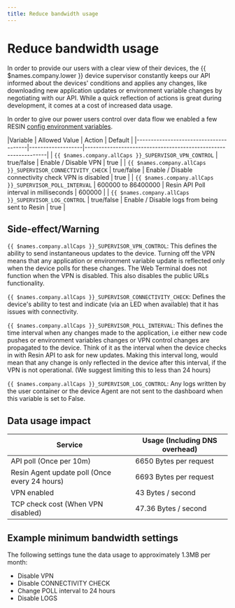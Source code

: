 ```yaml
---
title: Reduce bandwidth usage
---
```


# Reduce bandwidth usage

In order to provide our users with a clear view of their devices, the {{ $names.company.lower }} device supervisor constantly keeps our API informed about the devices' conditions and applies any changes, like downloading new application updates or environment variable changes by negotiating with our API. While a quick reflection of actions is great during development, it comes at a cost of increased data usage.

In order to give our power users control over data flow we enabled a few RESIN [config environment variables](/management/env-vars).

|Variable                               | Allowed Value     |   Action                                             | Default |
|---------------------------------------|-------------------|----------------------------------------------------------------|
| `{{ $names.company.allCaps }}_SUPERVISOR_VPN_CONTROL`        | true/false        |  Enable / Disable VPN                                |   true  |
| `{{ $names.company.allCaps }}_SUPERVISOR_CONNECTIVITY_CHECK` | true/false        |  Enable / Disable connectivity check VPN is disabled |   true  |
| `{{ $names.company.allCaps }}_SUPERVISOR_POLL_INTERVAL`      | 600000 to 86400000 |  Resin API Poll interval in milliseconds             |   600000 |
| `{{ $names.company.allCaps }}_SUPERVISOR_LOG_CONTROL`        | true/false        |  Enable / Disable logs from being sent to Resin      |   true  |

Side-effect/Warning
-------------------

`{{ $names.company.allCaps }}_SUPERVISOR_VPN_CONTROL`: This defines the ability to send instantaneous updates to the device. Turning off the VPN means that any application or environment variable update is reflected only when the device polls for these changes. The Web Terminal does not function when the VPN is disabled. This also disables the public URLs functionality.

`{{ $names.company.allCaps }}_SUPERVISOR_CONNECTIVITY_CHECK`: Defines the device's ability to test and indicate (via an LED when available) that it has issues with connectivity.

`{{ $names.company.allCaps }}_SUPERVISOR_POLL_INTERVAL`: This defines the time interval when any changes made to the application, i.e either new code pushes or environment variables changes or VPN control changes are propagated to the device. Think of it as the interval when the device checks in with Resin API to ask for new updates. Making this interval long, would mean that any change is only reflected in the device after this interval, if the VPN is not operational. (We suggest limiting this to less than 24 hours)

`{{ $names.company.allCaps }}_SUPERVISOR_LOG_CONTROL`: Any logs written by the user container or the device Agent are not sent to the dashboard when this variable is set to False.


Data usage impact
-----------------

| Service                                             | Usage (Including DNS overhead) |
|-----------------------------------------------------|--------------------------------|
| API poll (Once per 10m)                             | 6650 Bytes per request         |
| Resin Agent update poll (Once every 24 hours)       | 6693 Bytes per request         |
| VPN enabled                                         | 43 Bytes / second              |
| TCP check cost (When VPN disabled)                  | 47.36 Bytes / second           |

Example minimum bandwidth settings
----------------------------------

The following settings tune the data usage to approximately 1.3MB per month:

* Disable VPN
* Disable CONNECTIVITY CHECK
* Change POLL interval to 24 hours
* Disable LOGS
